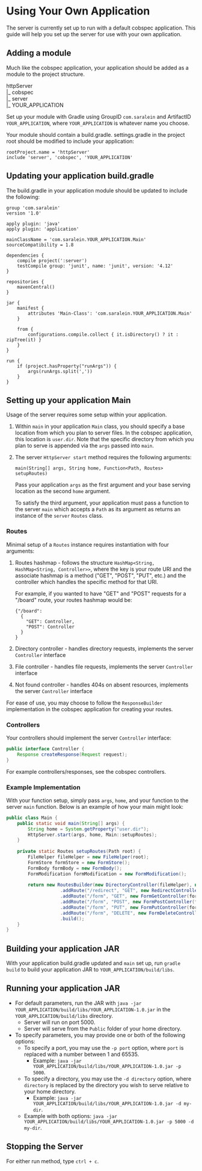 # Using Your Own Application

The server is currently set up to run with a default cobspec application.  This guide will help you set up the server for use with your own application.

## Adding a module

Much like the cobspec application, your application should be added as a module to the project structure.

httpServer    
|_ cobspec      
|_ server   
|_ YOUR_APPLICATION

Set up your module with Gradle using GroupID `com.saralein` and ArtifactID `YOUR_APPLICATION`, where `YOUR_APPLICATION` is whatever name you choose.

Your module should contain a build.gradle.  settings.gradle in the project root should be modified to include your application:

`rootProject.name = 'httpServer'`    
 `include 'server', 'cobspec', 'YOUR_APPLICATION'`    

## Updating your application build.gradle

The build.gradle in your application module should be updated to include the following:

```
group 'com.saralein'
version '1.0'
   
apply plugin: 'java'
apply plugin: 'application'
   
mainClassName = 'com.saralein.YOUR_APPLICATION.Main'
sourceCompatibility = 1.8
   
dependencies {
    compile project(':server')
    testCompile group: 'junit', name: 'junit', version: '4.12'
}
   
repositories {
    mavenCentral()
}
   
jar {
    manifest {
        attributes 'Main-Class': 'com.saralein.YOUR_APPLICATION.Main'
    }

    from {
        configurations.compile.collect { it.isDirectory() ? it : zipTree(it) }
    }
}
    
run {
    if (project.hasProperty("runArgs")) {
        args(runArgs.split(','))
    }
}
```

## Setting up your application Main

Usage of the server requires some setup within your application.

1. Within `main` in your application `Main` class, you should specify a base location from which you plan to server files. In the cobspec application, this location is `user.dir`.  Note that the specific directory from which you plan to serve is appended via the `args` passed into `main`.
2. The server `HttpServer start` method requires the following arguments:
    
    `main(String[] args, String home, Function<Path, Routes> setupRoutes)`
    
    Pass your application `args` as the first argument and your base serving location as the second `home` argument.
    
    To satisfy the third argument, your application must pass a function to the server `main` which accepts a `Path` as its argument as returns an instance of the `server` `Routes` class.
    
### Routes

Minimal setup of a `Routes` instance requires instantiation with four arguments:

1. Routes hashmap - follows the structure `HashMap<String, HashMap<String, Controller>>`, where the key is your route URI and the associate hashmap is a method ("GET", "POST", "PUT", etc.) and the controller which handles the specific method for that URI.
   
   For example, if you wanted to have "GET" and "POST" requests for a "/board" route, your routes hashmap would be:
   
   ```
   {"/board":
     {
       "GET": Controller,
       "POST": Controller
     }
   }
   ```
2. Directory controller - handles directory requests, implements the server `Controller` interface
3. File controller - handles file requests, implements the server `Controller` interface
4. Not found controller - handles 404s on absent resources, implements the server `Controller` interface

For ease of use, you may choose to follow the `ResponseBuilder` implementation in the cobspec application for creating your routes.

### Controllers

Your controllers should implement the server `Controller` interface:

```java
public interface Controller {
    Response createResponse(Request request);
}

```

For example controllers/responses, see the cobspec controllers.

### Example Implementation

With your function setup, simply pass `args`, `home`, and your function to the server `main` function.  Below is an example of how your main might look:

```java
public class Main {
    public static void main(String[] args) {
        String home = System.getProperty("user.dir");
        HttpServer.start(args, home, Main::setupRoutes);
    }
    
    private static Routes setupRoutes(Path root) {
        FileHelper fileHelper = new FileHelper(root);
        FormStore formStore = new FormStore();
        FormBody formBody = new FormBody();
        FormModification formModification = new FormModification();
    
        return new RoutesBuilder(new DirectoryController(fileHelper), new FileController(fileHelper), new NotFoundController())
                    .addRoute("/redirect", "GET", new RedirectController())
                    .addRoute("/form", "GET", new FormGetController(formStore, formBody))
                    .addRoute("/form", "POST", new FormPostController(formStore, formBody, formModification))
                    .addRoute("/form", "PUT", new FormPutController(formStore, formBody, formModification))
                    .addRoute("/form", "DELETE", new FormDeleteController(formStore))
                    .build();
    }
}
```

## Building your application JAR

With your application build.gradle updated and `main` set up, run `gradle build` to build your application JAR to `YOUR_APPLICATION/build/libs`.

## Running your application JAR

* For default parameters, run the JAR with `java -jar YOUR_APPLICATION/build/libs/YOUR_APPLICATION-1.0.jar` in the `YOUR_APPLICATION/build/libs` directory.
    * Server will run on port 5000.
    * Server will serve from the `Public` folder of your home directory.
* To specify parameters, you may provide one or both of the following options:
    * To specify a port, you may use the `-p port` option, where `port` is replaced with a number between 1 and 65535.
        * Example: `java -jar YOUR_APPLICATION/build/libs/YOUR_APPLICATION-1.0.jar -p 5000`.
    * To specify a directory, you may use the `-d directory` option, where `directory` is replaced by the directory you wish to serve relative to your home directory.
        * Example: `java -jar YOUR_APPLICATION/build/libs/YOUR_APPLICATION-1.0.jar -d my-dir`.
    * Example with both options: `java -jar YOUR_APPLICATION/build/libs/YOUR_APPLICATION-1.0.jar -p 5000 -d my-dir`.
    
## Stopping the Server

For either run method, type `ctrl + c`.